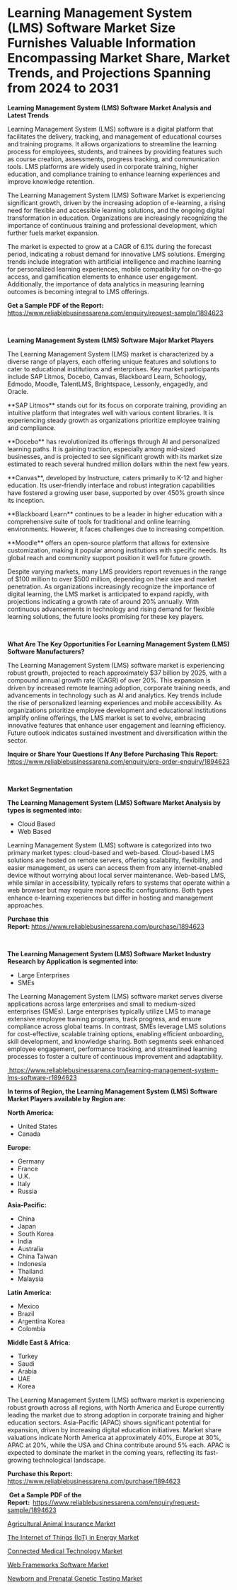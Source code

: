 <p><h1>Learning Management System (LMS) Software Market Size Furnishes Valuable Information Encompassing Market Share, Market Trends, and Projections Spanning from 2024 to 2031</h1></p><p><strong>Learning Management System (LMS) Software Market Analysis and Latest Trends</strong></p>
<p><p>Learning Management System (LMS) software is a digital platform that facilitates the delivery, tracking, and management of educational courses and training programs. It allows organizations to streamline the learning process for employees, students, and trainees by providing features such as course creation, assessments, progress tracking, and communication tools. LMS platforms are widely used in corporate training, higher education, and compliance training to enhance learning experiences and improve knowledge retention.</p><p>The Learning Management System (LMS) Software Market is experiencing significant growth, driven by the increasing adoption of e-learning, a rising need for flexible and accessible learning solutions, and the ongoing digital transformation in education. Organizations are increasingly recognizing the importance of continuous training and professional development, which further fuels market expansion. </p><p>The market is expected to grow at a CAGR of 6.1% during the forecast period, indicating a robust demand for innovative LMS solutions. Emerging trends include integration with artificial intelligence and machine learning for personalized learning experiences, mobile compatibility for on-the-go access, and gamification elements to enhance user engagement. Additionally, the importance of data analytics in measuring learning outcomes is becoming integral to LMS offerings.</p></p>
<p><strong>Get a Sample PDF of the Report:&nbsp;</strong> <a href="https://www.reliablebusinessarena.com/enquiry/request-sample/1894623?utm_campaign=1566&utm_medium=2&utm_source=Github&utm_content=ia&utm_term=24102024&utm_id=learning-management-system-lms-software">https://www.reliablebusinessarena.com/enquiry/request-sample/1894623</a></p>
<p>&nbsp;</p>
<p><strong>Learning Management System (LMS) Software Major Market Players</strong></p>
<p><p>The Learning Management System (LMS) market is characterized by a diverse range of players, each offering unique features and solutions to cater to educational institutions and enterprises. Key market participants include SAP Litmos, Docebo, Canvas, Blackboard Learn, Schoology, Edmodo, Moodle, TalentLMS, Brightspace, Lessonly, engagedly, and Oracle.</p><p>**SAP Litmos** stands out for its focus on corporate training, providing an intuitive platform that integrates well with various content libraries. It is experiencing steady growth as organizations prioritize employee training and compliance.</p><p>**Docebo** has revolutionized its offerings through AI and personalized learning paths. It is gaining traction, especially among mid-sized businesses, and is projected to see significant growth with its market size estimated to reach several hundred million dollars within the next few years.</p><p>**Canvas**, developed by Instructure, caters primarily to K-12 and higher education. Its user-friendly interface and robust integration capabilities have fostered a growing user base, supported by over 450% growth since its inception.</p><p>**Blackboard Learn** continues to be a leader in higher education with a comprehensive suite of tools for traditional and online learning environments. However, it faces challenges due to increasing competition.</p><p>**Moodle** offers an open-source platform that allows for extensive customization, making it popular among institutions with specific needs. Its global reach and community support position it well for future growth.</p><p>Despite varying markets, many LMS providers report revenues in the range of $100 million to over $500 million, depending on their size and market penetration. As organizations increasingly recognize the importance of digital learning, the LMS market is anticipated to expand rapidly, with projections indicating a growth rate of around 20% annually. With continuous advancements in technology and rising demand for flexible learning solutions, the future looks promising for these key players.</p></p>
<p>&nbsp;</p>
<p><strong>What Are The Key Opportunities For Learning Management System (LMS) Software Manufacturers?</strong></p>
<p><p>The Learning Management System (LMS) software market is experiencing robust growth, projected to reach approximately $37 billion by 2025, with a compound annual growth rate (CAGR) of over 20%. This expansion is driven by increased remote learning adoption, corporate training needs, and advancements in technology such as AI and analytics. Key trends include the rise of personalized learning experiences and mobile accessibility. As organizations prioritize employee development and educational institutions amplify online offerings, the LMS market is set to evolve, embracing innovative features that enhance user engagement and learning efficiency. Future outlook indicates sustained investment and diversification within the sector.</p></p>
<p><strong>Inquire or Share Your Questions If Any Before Purchasing This Report:</strong> <a href="https://www.reliablebusinessarena.com/enquiry/pre-order-enquiry/1894623?utm_campaign=1566&utm_medium=2&utm_source=Github&utm_content=ia&utm_term=24102024&utm_id=learning-management-system-lms-software">https://www.reliablebusinessarena.com/enquiry/pre-order-enquiry/1894623</a></p>
<p>&nbsp;</p>
<p><strong>Market Segmentation</strong></p>
<p><strong>The Learning Management System (LMS) Software Market Analysis by types is segmented into:</strong></p>
<p><ul><li>Cloud Based</li><li>Web Based</li></ul></p>
<p><p>Learning Management System (LMS) software is categorized into two primary market types: cloud-based and web-based. Cloud-based LMS solutions are hosted on remote servers, offering scalability, flexibility, and easier management, as users can access them from any internet-enabled device without worrying about local server maintenance. Web-based LMS, while similar in accessibility, typically refers to systems that operate within a web browser but may require more specific configurations. Both types enhance e-learning experiences but differ in hosting and management approaches.</p></p>
<p><strong>Purchase this Report:&nbsp;</strong><a href="https://www.reliablebusinessarena.com/purchase/1894623?utm_campaign=1566&utm_medium=2&utm_source=Github&utm_content=ia&utm_term=24102024&utm_id=learning-management-system-lms-software">https://www.reliablebusinessarena.com/purchase/1894623</a></p>
<p>&nbsp;</p>
<p><strong>The Learning Management System (LMS) Software Market Industry Research by Application is segmented into:</strong></p>
<p><ul><li>Large Enterprises</li><li>SMEs</li></ul></p>
<p><p>The Learning Management System (LMS) software market serves diverse applications across large enterprises and small to medium-sized enterprises (SMEs). Large enterprises typically utilize LMS to manage extensive employee training programs, track progress, and ensure compliance across global teams. In contrast, SMEs leverage LMS solutions for cost-effective, scalable training options, enabling efficient onboarding, skill development, and knowledge sharing. Both segments seek enhanced employee engagement, performance tracking, and streamlined learning processes to foster a culture of continuous improvement and adaptability.</p></p>
<p><a href="https://www.reliablebusinessarena.com/learning-management-system-lms-software-r1894623?utm_campaign=1566&utm_medium=2&utm_source=Github&utm_content=ia&utm_term=24102024&utm_id=learning-management-system-lms-software">&nbsp;https://www.reliablebusinessarena.com/learning-management-system-lms-software-r1894623</a></p>
<p><strong>In terms of Region, the Learning Management System (LMS) Software Market Players available by Region are:</strong></p>
<p>
    <p> <strong> North America: </strong>
        <ul>
            <li>United States</li>
            <li>Canada</li>
        </ul>
        </p> 
    <p> <strong> Europe: </strong>
        <ul>
            <li>Germany</li>
            <li>France</li>
            <li>U.K.</li>
            <li>Italy</li>
            <li>Russia</li>
        </ul>
        </p> 
    <p> <strong> Asia-Pacific: </strong>
        <ul>
            <li>China</li>
            <li>Japan</li>
            <li>South Korea</li>
            <li>India</li>
            <li>Australia</li>
            <li>China Taiwan</li>
            <li>Indonesia</li>
            <li>Thailand</li>
            <li>Malaysia</li>
        </ul>
        </p> 
    <p> <strong> Latin America: </strong>
        <ul>
            <li>Mexico</li>
            <li>Brazil</li>
            <li>Argentina Korea</li>
            <li>Colombia</li>
        </ul>
        </p> 
    <p> <strong> Middle East & Africa: </strong>
        <ul>
            <li>Turkey</li>
            <li>Saudi</li>
            <li>Arabia</li>
            <li>UAE</li>
            <li>Korea</li>
        </ul>
    </p>
    </p>
<p><p>The Learning Management System (LMS) software market is experiencing robust growth across all regions, with North America and Europe currently leading the market due to strong adoption in corporate training and higher education sectors. Asia-Pacific (APAC) shows significant potential for expansion, driven by increasing digital education initiatives. Market share valuations indicate North America at approximately 40%, Europe at 30%, APAC at 20%, while the USA and China contribute around 5% each. APAC is expected to dominate the market in the coming years, reflecting its fast-growing technological landscape.</p></p>
<p><strong>Purchase this Report: </strong><a href="https://www.reliablebusinessarena.com/purchase/1894623?utm_campaign=1566&utm_medium=2&utm_source=Github&utm_content=ia&utm_term=24102024&utm_id=learning-management-system-lms-software">https://www.reliablebusinessarena.com/purchase/1894623</a></p>
<p>&nbsp;<strong>Get a Sample PDF of the Report:&nbsp;&nbsp;</strong><a href="https://www.reliablebusinessarena.com/enquiry/request-sample/1894623?utm_campaign=1566&utm_medium=2&utm_source=Github&utm_content=ia&utm_term=24102024&utm_id=learning-management-system-lms-software">https://www.reliablebusinessarena.com/enquiry/request-sample/1894623</a></p>
<p><strong></strong></p>
<p><p><a href="https://www.linkedin.com/pulse/global-agricult-insight-dial-hswuf?utm_campaign=1566&utm_medium=2&utm_source=Github&utm_content=ia&utm_term=24102024&utm_id=learning-management-system-lms-software">Agricultural Animal Insurance Market</a></p><p><a href="https://www.linkedin.com/pulse/emerging-trends-internet-things-iot-energy-market-detailed-overview-4fj2c?utm_campaign=1566&utm_medium=2&utm_source=Github&utm_content=ia&utm_term=24102024&utm_id=learning-management-system-lms-software">The Internet of Things (IoT) in Energy Market</a></p><p><a href="https://www.linkedin.com/pulse/connected-medical-technology-landscape-product-spectrum-daibe?utm_campaign=1566&utm_medium=2&utm_source=Github&utm_content=ia&utm_term=24102024&utm_id=learning-management-system-lms-software">Connected Medical Technology Market</a></p><p><a href="https://github.com/FosterFahey91/Market-Research-Report-List-1/blob/main/web-frameworks-software-market.md?utm_campaign=1566&utm_medium=2&utm_source=Github&utm_content=ia&utm_term=24102024&utm_id=learning-management-system-lms-software">Web Frameworks Software Market</a></p><p><a href="https://www.linkedin.com/pulse/future-ready-strategic-insights-global-newborn-prenatal-rmqwf?utm_campaign=1566&utm_medium=2&utm_source=Github&utm_content=ia&utm_term=24102024&utm_id=learning-management-system-lms-software">Newborn and Prenatal Genetic Testing Market</a></p></p>